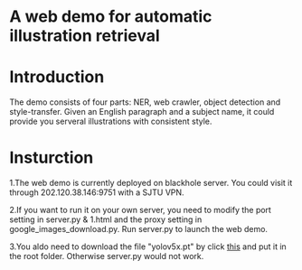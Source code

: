 # A web demo for automatic illustration retrieval
# Introduction
The demo consists of four parts: NER, web crawler, object detection and style-transfer. Given an English paragraph and a subject name, it could provide you serveral illustrations with consistent style.

# Insturction
1.The web demo is currently deployed on blackhole server. You could visit it through 202.120.38.146:9751 with a SJTU VPN.

2.If you want to run it on your own server, you need to modify the port setting in server.py & 1.html and the proxy setting in google_images_download.py. Run server.py to launch the web demo.

3.You aldo need to download the file "yolov5x.pt" by click [this](https://github.com/ultralytics/yolov5/releases/download/v6.0/yolov5x.pt) and put it in the root folder. Otherwise server.py would not work.
